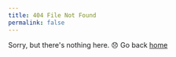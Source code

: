 ```yaml
---
title: 404 File Not Found
permalink: false
---
```


Sorry, but there's nothing here. :disappointed: Go back [home](https://dajometal.surge.sh)